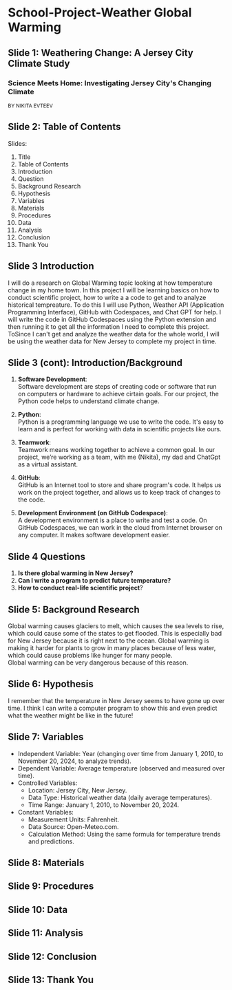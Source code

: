 # School-Project-Weather **Global Warming**
## Slide 1: **Weathering Change: A Jersey City Climate Study**
### Science Meets Home: Investigating Jersey City's Changing Climate
<small>BY NIKITA EVTEEV</small>


## Slide 2: **Table of Contents**

Slides:  
1. Title
2. Table of Contents
3. Introduction  
4. Question  
5. Background Research  
6. Hypothesis  
7. Variables  
8. Materials 
9. Procedures  
10. Data  
11. Analysis  
12. Conclusion  
13. Thank You  


## Slide 3 **Introduction**

I will do a research on Global Warming topic looking at how temperature change in my home town.
In this project I will be learning basics on how to conduct scientific project, how to write a a code to get and to analyze historical tempreature. 
To do this I will use Python, Weather API (Application Programming Interface), GitHub with Codespaces, and Chat GPT for help. I will write the code in GitHub Codespaces using the Python extension and then running it to get all the information I need to complete this project. ToSince I can't get and analyze the weather data for the whole world, I will be using the weather data for New Jersey to complete my project in time.


## Slide 3 (cont): **Introduction/Background**

1. **Software Development**:  
   Software development are steps of creating code or software that run on computers or hardware to achieve cirtain goals. For our project, the Python code helps to understand climate change.

2. **Python**:  
   Python is a programming language we use to write the code. It's easy to learn and is perfect for working with data in scientific projects like ours.

3. **Teamwork**:  
   Teamwork means working together to achieve a common goal. In our project, we’re working as a team, with me (Nikita), my dad and ChatGpt as a virtual assistant.

4. **GitHub**:  
   GitHub is an Internet tool to store and share program's code. It helps us work on the project together, and allows us to keep track of changes to the code.

5. **Development Environment (on GitHub Codespace)**:  
   A development environment is a place to write and test a code. On GitHub Codespaces, we can work in the cloud from Internet browser on any computer. It makes software development easier.


## Slide 4 **Questions**

1. **Is there global warming in New Jersey?**  
2. **Can I write a program to predict future temperature?**  
3. **How to conduct real-life scientific project**?  


## Slide 5: **Background Research**

Global warming causes glaciers to melt, which causes the sea levels to rise, which could cause some of the states to get flooded. This is especially bad for New Jersey because it is right next to the ocean.
Global warming is making it harder for plants to grow in many places because of less water, which could cause problems like hunger for many people.  
Global warming can be very dangerous because of this reason.


## Slide 6: **Hypothesis**

I remember that the temperature in New Jersey seems to have gone up over time. I think I can write a computer program to show this and even predict what the weather might be like in the future! 

## Slide 7: **Variables**

* Independent Variable: Year (changing over time from January 1, 2010, to November 20, 2024, to analyze trends).
* Dependent Variable: Average temperature (observed and measured over time).
* Controlled Variables:  
  - Location: Jersey City, New Jersey.  
  - Data Type: Historical weather data (daily average temperatures).  
  - Time Range: January 1, 2010, to November 20, 2024.  
* Constant Variables:  
  - Measurement Units: Fahrenheit.  
  - Data Source: Open-Meteo.com.  
  - Calculation Method: Using the same formula for temperature trends and predictions.


## Slide 8: **Materials**

## Slide 9: **Procedures**

## Slide 10: **Data**

## Slide 11: **Analysis**

## Slide 12: **Conclusion**

## Slide 13: **Thank You**
